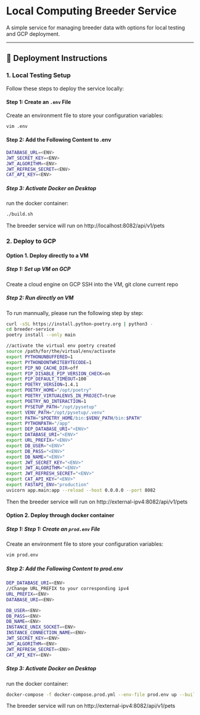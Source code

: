 # Local Computing Breeder Service

A simple service for managing breeder data with options for local testing and GCP deployment.

---

## 🚀 Deployment Instructions

### 1. Local Testing Setup

Follow these steps to deploy the service locally:

#### Step 1: Create an `.env` File

Create an environment file to store your configuration variables:

```bash
vim .env
```

#### Step 2: Add the Following Content to .env

```bash
DATABASE_URL=<ENV>
JWT_SECRET_KEY=<ENV>
JWT_ALGORITHM=<ENV>
JWT_REFRESH_SECRET=<ENV>
CAT_API_KEY=<ENV>
```

##### Step 3: Activate Docker on Desktop

run the docker container:

```bash
./build.sh
```

The breeder service will run on http://localhost:8082/api/v1/pets

### 2. Deploy to GCP

#### Option 1. Deploy directly to a VM

##### Step 1: Set up VM on GCP

Create a cloud engine on GCP
SSH into the VM, git clone current repo

##### Step 2: Run directly on VM

To run mannually, please run the following step by step:

```bash
curl -sSL https://install.python-poetry.org | python3 -
cd breeder-service
poetry install --only main

//activate the virtual env poetry created
source /path/for/the/virtual/env/activate
export PYTHONUNBUFFERED=1
export PYTHONDONTWRITEBYTECODE=1
export PIP_NO_CACHE_DIR=off
export PIP_DISABLE_PIP_VERSION_CHECK=on
export PIP_DEFAULT_TIMEOUT=100
export POETRY_VERSION=1.4.1
export POETRY_HOME="/opt/poetry"
export POETRY_VIRTUALENVS_IN_PROJECT=true
export POETRY_NO_INTERACTION=1
export PYSETUP_PATH="/opt/pysetup"
export VENV_PATH="/opt/pysetup/.venv"
export PATH="$POETRY_HOME/bin:$VENV_PATH/bin:$PATH"
export PYTHONPATH="/app"
export DEP_DATABASE_URI="<ENV>"
export DATABASE_URI="<ENV>"
export URL_PREFIX="<ENV>"
export DB_USER="<ENV>"
export DB_PASS="<ENV>"
export DB_NAME="<ENV>"
export JWT_SECRET_KEY="<ENV>"
export JWT_ALGORITHM="<ENV>"
export JWT_REFRESH_SECRET="<ENV>"
export CAT_API_KEY="<ENV>"
export FASTAPI_ENV="production"
uvicorn app.main:app --reload --host 0.0.0.0 --port 8082
```

Then the breeder service will run on http://external-ipv4:8082/api/v1/pets

#### Option 2. Deploy through docker container

##### Step 1: Step 1: Create an `prod.env` File

Create an environment file to store your configuration variables:

```bash
vim prod.env
```

##### Step 2: Add the Following Content to prod.env

```bash
DEP_DATABASE_URI=<ENV>
//Change URL_PREFIX to your corresponding ipv4
URL_PREFIX=<ENV>
DATABASE_URI=<ENV>

DB_USER=<ENV>
DB_PASS=<ENV>
DB_NAME=<ENV>
INSTANCE_UNIX_SOCKET=<ENV>
INSTANCE_CONNECTION_NAME=<ENV>
JWT_SECRET_KEY=<ENV>
JWT_ALGORITHM=<ENV>
JWT_REFRESH_SECRET=<ENV>
CAT_API_KEY=<ENV>

```

##### Step 3: Activate Docker on Desktop

run the docker container:

```bash
docker-compose -f docker-compose.prod.yml --env-file prod.env up --build -d
```

The breeder service will run on http://external-ipv4:8082/api/v1/pets
